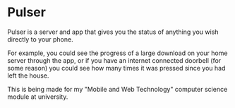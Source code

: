 # Pulser

Pulser is a server and app that gives you the status of anything you wish directly to your phone.

For example, you could see the progress of a large download on your home server through the app, or if you have an internet connected doorbell (for some reason) you could see how many times it was pressed since you had left the house.

This is being made for my "Mobile and Web Technology" computer science module at university.
